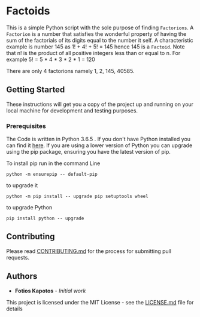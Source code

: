 # Factoids
This is a simple Python script with the sole purpose of finding `Factorions`.
A `Factorion` is a number that satisfies the wonderful property of having the sum of the factorials of its digits equal to the number it self. A characteristic example is number 145 as 1! + 4! + 5! = 145 hence 145 is a `Factoid`. Note that n! is the product of all positive integers less than or equal to n. For example 5! = 5 * 4 * 3 * 2 * 1 = 120

There are only 4 factorions namely 1, 2, 145, 40585.

## Getting Started

These instructions will get you a copy of the project up and running on your local machine for development and testing purposes.

### Prerequisites
The Code is written in Python 3.6.5 . If you don't have Python installed you can find it [here](https://www.python.org/downloads/). If you are using a lower version of Python you can upgrade using the pip package, ensuring you have the latest version of pip. 

To install pip run in the command Line
```
python -m ensurepip -- default-pip
``` 
to upgrade it 
```
python -m pip install -- upgrade pip setuptools wheel
```
to upgrade Python
```
pip install python -- upgrade
```

## Contributing

Please read [CONTRIBUTING.md](https://github.com/fotisk07/Factoids/blob/master/CONTRIBUTING) for the process for submitting pull requests.

## Authors

* **Fotios Kapotos** - *Initial work* 

This project is licensed under the MIT License - see the [LICENSE.md](https://github.com/fotisk07/Factoids/blob/master/LICENSE) file for details


